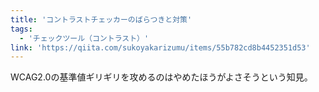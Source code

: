 ```yaml
---
title: 'コントラストチェッカーのばらつきと対策'
tags:
  - 'チェックツール（コントラスト）'
link: 'https://qiita.com/sukoyakarizumu/items/55b782cd8b4452351d53'
---
```


WCAG2.0の基準値ギリギリを攻めるのはやめたほうがよさそうという知見。

